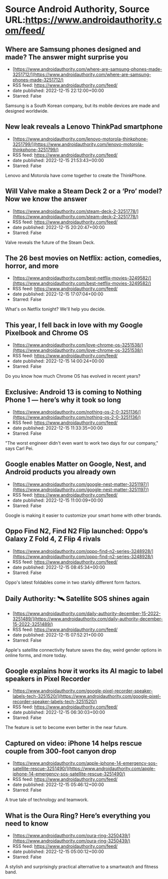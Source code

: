 # Source Android Authority, Source URL:https://www.androidauthority.com/feed/

## Where are Samsung phones designed and made? The answer might surprise you
 - [https://www.androidauthority.com/where-are-samsung-phones-made-3251712/](https://www.androidauthority.com/where-are-samsung-phones-made-3251712/)
 - RSS feed: https://www.androidauthority.com/feed/
 - date published: 2022-12-15 22:12:00+00:00
 - Starred: False

Samsung is a South Korean company, but its mobile devices are made and designed worldwide.

## New leak reveals a Lenovo ThinkPad smartphone
 - [https://www.androidauthority.com/lenovo-motorola-thinkphone-3251799/](https://www.androidauthority.com/lenovo-motorola-thinkphone-3251799/)
 - RSS feed: https://www.androidauthority.com/feed/
 - date published: 2022-12-15 21:53:43+00:00
 - Starred: False

Lenovo and Motorola have come together to create the ThinkPhone.

## Will Valve make a Steam Deck 2 or a ‘Pro’ model? Now we know the answer
 - [https://www.androidauthority.com/steam-deck-2-3251778/](https://www.androidauthority.com/steam-deck-2-3251778/)
 - RSS feed: https://www.androidauthority.com/feed/
 - date published: 2022-12-15 20:20:47+00:00
 - Starred: False

Valve reveals the future of the Steam Deck.

## The 26 best movies on Netflix: action, comedies, horror, and more
 - [https://www.androidauthority.com/best-netflix-movies-3249582/](https://www.androidauthority.com/best-netflix-movies-3249582/)
 - RSS feed: https://www.androidauthority.com/feed/
 - date published: 2022-12-15 17:07:04+00:00
 - Starred: False

What's on Netflix tonight? We'll help you decide.

## This year, I fell back in love with my Google Pixelbook and Chrome OS
 - [https://www.androidauthority.com/love-chrome-os-3251538/](https://www.androidauthority.com/love-chrome-os-3251538/)
 - RSS feed: https://www.androidauthority.com/feed/
 - date published: 2022-12-15 14:00:24+00:00
 - Starred: False

Do you know how much Chrome OS has evolved in recent years?

## Exclusive: Android 13 is coming to Nothing Phone 1 — here’s why it took so long
 - [https://www.androidauthority.com/nothing-os-2-0-3251136/](https://www.androidauthority.com/nothing-os-2-0-3251136/)
 - RSS feed: https://www.androidauthority.com/feed/
 - date published: 2022-12-15 11:33:35+00:00
 - Starred: False

"The worst engineer didn't even want to work two days for our company," says Carl Pei.

## Google enables Matter on Google, Nest, and Android products you already own
 - [https://www.androidauthority.com/google-nest-matter-3251197/](https://www.androidauthority.com/google-nest-matter-3251197/)
 - RSS feed: https://www.androidauthority.com/feed/
 - date published: 2022-12-15 11:00:09+00:00
 - Starred: False

Google is making it easier to customize your smart home with other brands.

## Oppo Find N2, Find N2 Flip launched: Oppo’s Galaxy Z Fold 4, Z Flip 4 rivals
 - [https://www.androidauthority.com/oppo-find-n2-series-3248928/](https://www.androidauthority.com/oppo-find-n2-series-3248928/)
 - RSS feed: https://www.androidauthority.com/feed/
 - date published: 2022-12-15 08:45:34+00:00
 - Starred: False

Oppo's latest foldables come in two starkly different form factors.

## Daily Authority: 🛰️ Satellite SOS shines again
 - [https://www.androidauthority.com/daily-authority-december-15-2022-3251489/](https://www.androidauthority.com/daily-authority-december-15-2022-3251489/)
 - RSS feed: https://www.androidauthority.com/feed/
 - date published: 2022-12-15 07:52:21+00:00
 - Starred: False

Apple's satellite connectivity feature saves the day, weird gender options in online forms, and more today.

## Google explains how it works its AI magic to label speakers in Pixel Recorder
 - [https://www.androidauthority.com/google-pixel-recorder-speaker-labels-tech-3251520/](https://www.androidauthority.com/google-pixel-recorder-speaker-labels-tech-3251520/)
 - RSS feed: https://www.androidauthority.com/feed/
 - date published: 2022-12-15 06:30:03+00:00
 - Starred: False

The feature is set to become even better in the near future.

## Captured on video: iPhone 14 helps rescue couple from 300-foot canyon drop
 - [https://www.androidauthority.com/apple-iphone-14-emergency-sos-satellite-rescue-3251490/](https://www.androidauthority.com/apple-iphone-14-emergency-sos-satellite-rescue-3251490/)
 - RSS feed: https://www.androidauthority.com/feed/
 - date published: 2022-12-15 05:46:12+00:00
 - Starred: False

A true tale of technology and teamwork.

## What is the Oura Ring? Here’s everything you need to know
 - [https://www.androidauthority.com/oura-ring-3250439/](https://www.androidauthority.com/oura-ring-3250439/)
 - RSS feed: https://www.androidauthority.com/feed/
 - date published: 2022-12-15 05:00:12+00:00
 - Starred: False

A stylish and surprisingly practical alternative to a smartwatch and fitness band.
